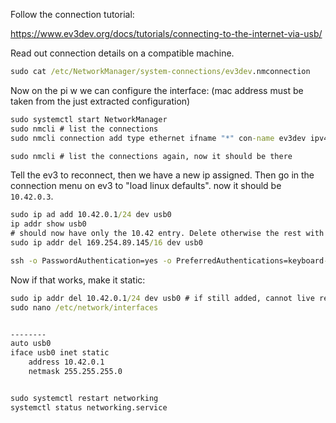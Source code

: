 Follow the connection tutorial:

https://www.ev3dev.org/docs/tutorials/connecting-to-the-internet-via-usb/

Read out connection details on a compatible machine.

```cmd
sudo cat /etc/NetworkManager/system-connections/ev3dev.nmconnection
```

Now on the pi w we can configure the interface:
(mac address must be taken from the just extracted configuration)

```cmd
sudo systemctl start NetworkManager
sudo nmcli # list the connections
sudo nmcli connection add type ethernet ifname "*" con-name ev3dev ipv4.method shared mac 12:16:53:4A:D7:77

sudo nmcli # list the connections again, now it should be there
```

Tell the ev3 to reconnect, then we have a new ip assigned.
Then go in the connection menu on ev3 to "load linux defaults". now it should be `10.42.0.3`.

```cmd
sudo ip ad add 10.42.0.1/24 dev usb0
ip addr show usb0
# should now have only the 10.42 entry. Delete otherwise the rest with (adapt ip and range)
sudo ip addr del 169.254.89.145/16 dev usb0
```

```cmd
ssh -o PasswordAuthentication=yes -o PreferredAuthentications=keyboard-interactive,password -o PubkeyAuthentication=no robot@10.42.0.3
```

Now if that works, make it static:

```cmd
sudo ip addr del 10.42.0.1/24 dev usb0 # if still added, cannot live restart
sudo nano /etc/network/interfaces


--------
auto usb0
iface usb0 inet static
    address 10.42.0.1
    netmask 255.255.255.0


sudo systemctl restart networking
systemctl status networking.service
```
